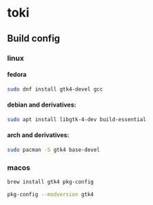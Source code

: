 # toki

## Build config

### linux 

#### fedora

```sh
sudo dnf install gtk4-devel gcc
```

#### debian and derivatives:

```sh
sudo apt install libgtk-4-dev build-essential
```

#### arch and derivatives:

```sh
sudo pacman -S gtk4 base-devel
```

### macos

```sh
brew install gtk4 pkg-config

pkg-config --modversion gtk4
```

